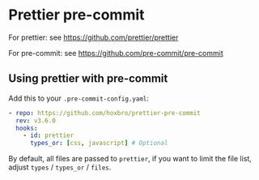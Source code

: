 # Prettier pre-commit

For prettier: see https://github.com/prettier/prettier

For pre-commit: see https://github.com/pre-commit/pre-commit

## Using prettier with pre-commit

Add this to your `.pre-commit-config.yaml`:

```yaml
- repo: https://github.com/hoxbro/prettier-pre-commit
  rev: v3.6.0
  hooks:
    - id: prettier
      types_or: [css, javascript] # Optional
```

By default, all files are passed to `prettier`, if you want to limit the
file list, adjust `types` / `types_or` / `files`.
